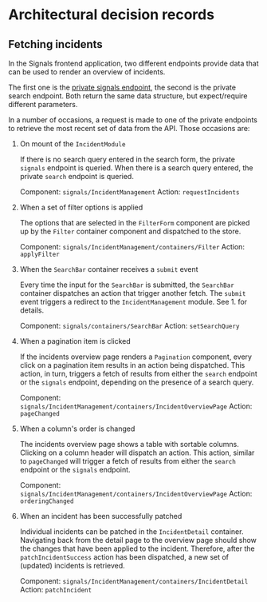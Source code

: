 # Architectural decision records

## Fetching incidents

In the Signals frontend application, two different endpoints provide data that can be used to render an overview of incidents.

The first one is the [private signals endpoint](https://api.data.amsterdam.nl/api/swagger/?url=/signals/swagger/openapi.yaml#/default/get_signals_v1_private_signals_), the second is the private search endpoint. Both return the same data structure, but expect/require different parameters.

In a number of occasions, a request is made to one of the private endpoints to retrieve the most recent set of data from the API.  Those occasions are:

1. On mount of the `IncidentModule`

   If there is no search query entered in the search form, the private `signals` endpoint is queried. When there is a search query entered, the private `search` endpoint is queried.

   Component: `signals/IncidentManagement`
   Action: `requestIncidents`

2. When a set of filter options is applied

   The options that are selected in the `FilterForm` component are picked up by the `Filter` container component and dispatched to the store.

   Component: `signals/IncidentManagement/containers/Filter`
   Action: `applyFilter`

3. When the `SearchBar` container receives a `submit` event

   Every time the input for the `SearchBar` is submitted, the `SearchBar` container dispatches an action that trigger another fetch. The `submit` event triggers a redirect to the `IncidentManagement` module. See 1. for details.

   Component: `signals/containers/SearchBar`
   Action: `setSearchQuery`

4. When a pagination item is clicked

   If the incidents overview page renders a `Pagination` component, every click on a pagination item results in an action being dispatched. This action, in turn, triggers a fetch of results from either the `search` endpoint or the `signals` endpoint, depending on the presence of a search query.

   Component: `signals/IncidentManagement/containers/IncidentOverviewPage`
   Action: `pageChanged`

5. When a column's order is changed

   The incidents overview page shows a table with sortable columns. Clicking on a column header will dispatch an action. This action, similar to `pageChanged` will trigger a fetch of results from either the `search` endpoint or the `signals` endpoint.

   Component: `signals/IncidentManagement/containers/IncidentOverviewPage`
   Action: `orderingChanged`

6. When an incident has been successfully patched

   Individual incidents can be patched in the `IncidentDetail` container. Navigating back from the detail page to the overview page should show the changes that have been applied to the incident. Therefore, after the `patchIncidentSuccess` action has been dispatched, a new set of (updated) incidents is retrieved.

   Component: `signals/IncidentManagement/containers/IncidentDetail`
   Action: `patchIncident`
